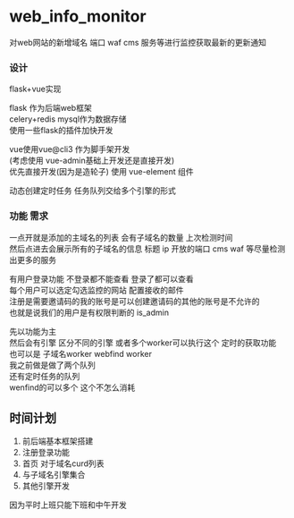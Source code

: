 # web_info_monitor
对web网站的新增域名 端口 waf cms 服务等进行监控获取最新的更新通知

### 设计  

flask+vue实现  

flask 作为后端web框架  
celery+redis
mysql作为数据存储  
使用一些flask的插件加快开发  

vue使用vue@cli3 作为脚手架开发  
(考虑使用 vue-admin基础上开发还是直接开发)  
优先直接开发(因为是造轮子) 使用 vue-element 组件  

动态创建定时任务 任务队列交给多个引擎的形式  



### 功能 需求  
一点开就是添加的主域名的列表 会有子域名的数量  上次检测时间  
然后点进去会展示所有的子域名的信息  标题 ip 开放的端口 cms waf 等尽量检测出更多的服务  

有用户登录功能 不登录都不能查看 登录了都可以查看  
每个用户可以选定勾选监控的网站 配置接收的邮件  
注册是需要邀请码的我的账号是可以创建邀请码的其他的账号是不允许的  
也就是说我们的用户是有权限判断的 is_admin  

先以功能为主  
然后会有引擎 区分不同的引擎 或者多个worker可以执行这个 定时的获取功能  
也可以是 子域名worker  webfind worker  
我之前做是做了两个队列  
还有定时任务的队列  
wenfind的可以多个 这个不怎么消耗  

## 时间计划  
1. 前后端基本框架搭建
2. 注册登录功能  
3. 首页 对于域名curd列表  
4. 与子域名引擎集合  
5. 其他引擎开发  

因为平时上班只能下班和中午开发  
